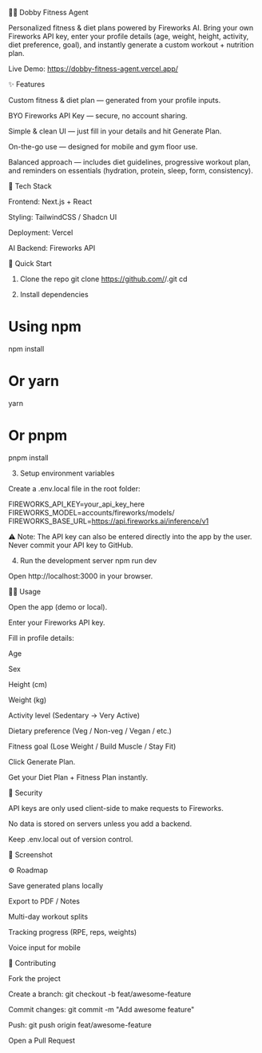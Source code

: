 🏋️‍♂️ Dobby Fitness Agent

Personalized fitness & diet plans powered by Fireworks AI.
Bring your own Fireworks API key, enter your profile details (age, weight, height, activity, diet preference, goal), and instantly generate a custom workout + nutrition plan.

Live Demo: https://dobby-fitness-agent.vercel.app/

✨ Features

Custom fitness & diet plan — generated from your profile inputs.

BYO Fireworks API Key — secure, no account sharing.

Simple & clean UI — just fill in your details and hit Generate Plan.

On-the-go use — designed for mobile and gym floor use.

Balanced approach — includes diet guidelines, progressive workout plan, and reminders on essentials (hydration, protein, sleep, form, consistency).

🧰 Tech Stack

Frontend: Next.js + React

Styling: TailwindCSS / Shadcn UI

Deployment: Vercel

AI Backend: Fireworks API

🚀 Quick Start
1) Clone the repo
git clone https://github.com/<your-username>/<your-repo>.git
cd <your-repo>

2) Install dependencies
# Using npm
npm install

# Or yarn
yarn

# Or pnpm
pnpm install

3) Setup environment variables

Create a .env.local file in the root folder:

FIREWORKS_API_KEY=your_api_key_here
FIREWORKS_MODEL=accounts/fireworks/models/<model-id>
FIREWORKS_BASE_URL=https://api.fireworks.ai/inference/v1


⚠️ Note: The API key can also be entered directly into the app by the user. Never commit your API key to GitHub.

4) Run the development server
npm run dev


Open http://localhost:3000
 in your browser.

🧑‍💻 Usage

Open the app (demo
 or local).

Enter your Fireworks API key.

Fill in profile details:

Age

Sex

Height (cm)

Weight (kg)

Activity level (Sedentary → Very Active)

Dietary preference (Veg / Non-veg / Vegan / etc.)

Fitness goal (Lose Weight / Build Muscle / Stay Fit)

Click Generate Plan.

Get your Diet Plan + Fitness Plan instantly.

🔐 Security

API keys are only used client-side to make requests to Fireworks.

No data is stored on servers unless you add a backend.

Keep .env.local out of version control.

📸 Screenshot

⚙️ Roadmap

Save generated plans locally

Export to PDF / Notes

Multi-day workout splits

Tracking progress (RPE, reps, weights)

Voice input for mobile

🤝 Contributing

Fork the project

Create a branch: git checkout -b feat/awesome-feature

Commit changes: git commit -m "Add awesome feature"

Push: git push origin feat/awesome-feature

Open a Pull Request
